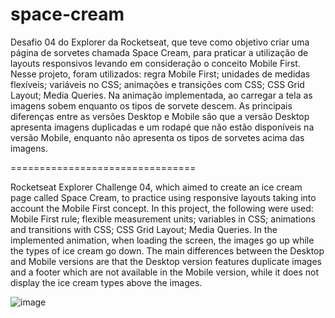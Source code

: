 # space-cream

Desafio 04 do Explorer da Rocketseat, que teve como objetivo criar uma página de sorvetes chamada Space Cream, para praticar a utilização de layouts responsivos levando em consideração o conceito Mobile First. Nesse projeto, foram utilizados: regra Mobile First; unidades de medidas flexíveis; variáveis no CSS; animações e transições com CSS; CSS Grid Layout; Media Queries. Na animação implementada, ao carregar a tela as imagens sobem enquanto os tipos de sorvete descem. As principais diferenças entre as versões Desktop e Mobile são que a versão Desktop apresenta imagens duplicadas e um rodapé que não estão disponíveis na versão Mobile, enquanto não apresenta os tipos de sorvetes acima das imagens.

================================

Rocketseat Explorer Challenge 04, which aimed to create an ice cream page called Space Cream, to practice using responsive layouts taking into account the Mobile First concept. In this project, the following were used: Mobile First rule; flexible measurement units; variables in CSS; animations and transitions with CSS; CSS Grid Layout; Media Queries. In the implemented animation, when loading the screen, the images go up while the types of ice cream go down. The main differences between the Desktop and Mobile versions are that the Desktop version features duplicate images and a footer which are not available in the Mobile version, while it does not display the ice cream types above the images.

![image](https://github.com/FabianoLXS/spaceCream/assets/47800473/d1145ab5-6b73-4a59-8bdf-9d0a46174ebf)

